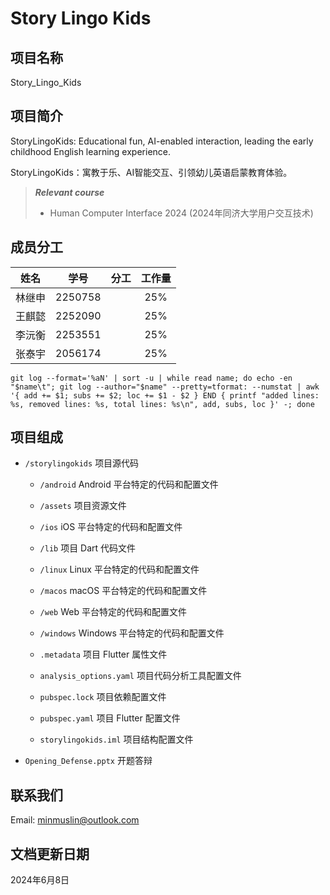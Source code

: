 # Story Lingo Kids

## 项目名称

Story_Lingo_Kids

## 项目简介

StoryLingoKids: Educational fun, AI-enabled interaction, leading the early childhood English learning experience.

StoryLingoKids：寓教于乐、AI智能交互、引领幼儿英语启蒙教育体验。

> ***Relevant course***
> * Human Computer Interface 2024 (2024年同济大学用户交互技术)

## 成员分工

| 姓名 | 学号 | 分工 | 工作量 |
| :---: | :---: | :---: | :---: |
| 林继申 | 2250758 |  | 25% |
| 王麒懿 | 2252090 |  | 25% |
| 李沅衡 | 2253551 |  | 25% |
| 张泰宇 | 2056174 |  | 25% |

```
git log --format='%aN' | sort -u | while read name; do echo -en "$name\t"; git log --author="$name" --pretty=tformat: --numstat | awk '{ add += $1; subs += $2; loc += $1 - $2 } END { printf "added lines: %s, removed lines: %s, total lines: %s\n", add, subs, loc }' -; done
```

## 项目组成

* `/storylingokids`
项目源代码

  * `/android`
  Android 平台特定的代码和配置文件

  * `/assets`
  项目资源文件

  * `/ios`
  iOS 平台特定的代码和配置文件

  * `/lib`
  项目 Dart 代码文件

  * `/linux`
  Linux 平台特定的代码和配置文件

  * `/macos`
  macOS 平台特定的代码和配置文件

  * `/web`
  Web 平台特定的代码和配置文件

  * `/windows`
  Windows 平台特定的代码和配置文件

  * `.metadata`
  项目 Flutter 属性文件

  * `analysis_options.yaml`
  项目代码分析工具配置文件

  * `pubspec.lock`
  项目依赖配置文件

  * `pubspec.yaml`
  项目 Flutter 配置文件

  * `storylingokids.iml`
  项目结构配置文件

* `Opening_Defense.pptx`
开题答辩

## 联系我们

Email: minmuslin@outlook.com

## 文档更新日期

2024年6月8日